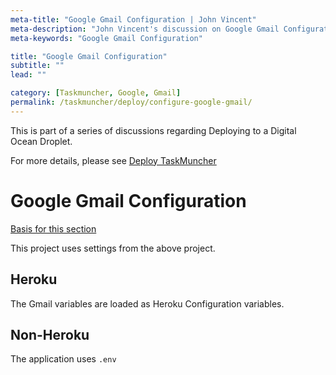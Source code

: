 ```yaml
---
meta-title: "Google Gmail Configuration | John Vincent"
meta-description: "John Vincent's discussion on Google Gmail Configuration"
meta-keywords: "Google Gmail Configuration"

title: "Google Gmail Configuration"
subtitle: ""
lead: ""

category: [Taskmuncher, Google, Gmail]
permalink: /taskmuncher/deploy/configure-google-gmail/
---
```


This is part of a series of discussions regarding Deploying to a Digital Ocean Droplet.

For more details, please see 
[Deploy TaskMuncher](/taskmuncher/overview/#deploy)

<!-- end -->

# Google Gmail Configuration

[Basis for this section](/node/express-emails-gmail/)

This project uses settings from the above project.

## Heroku

The Gmail variables are loaded as Heroku Configuration variables.

## Non-Heroku

The application uses `.env`

